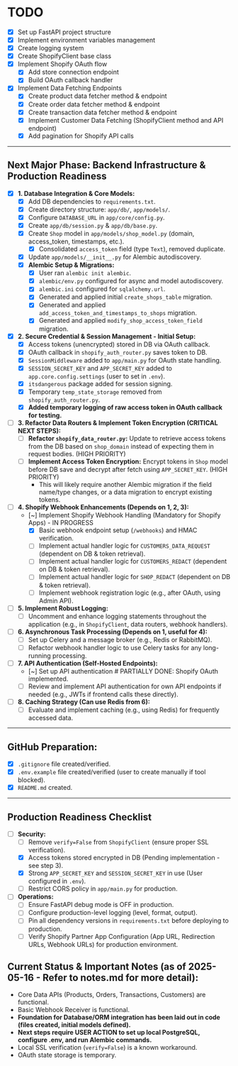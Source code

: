 # TODO

- [X] Set up FastAPI project structure
- [X] Implement environment variables management
- [X] Create logging system
- [X] Create ShopifyClient base class
- [X] Implement Shopify OAuth flow
    - [X] Add store connection endpoint
    - [X] Build OAuth callback handler
- [X] Implement Data Fetching Endpoints
    - [X] Create product data fetcher method & endpoint
    - [X] Create order data fetcher method & endpoint
    - [X] Create transaction data fetcher method & endpoint
    - [X] Implement Customer Data Fetching (ShopifyClient method and API endpoint)
    - [X] Add pagination for Shopify API calls

---
## Next Major Phase: Backend Infrastructure & Production Readiness

- [X] **1. Database Integration & Core Models:**
    - [X] Add DB dependencies to `requirements.txt`.
    - [X] Create directory structure: `app/db/`, `app/models/`.
    - [X] Configure `DATABASE_URL` in `app/core/config.py`.
    - [X] Create `app/db/session.py` & `app/db/base.py`.
    - [X] Create `Shop` model in `app/models/shop_model.py` (domain, access_token, timestamps, etc.).
        - [X] Consolidated `access_token` field (type `Text`), removed duplicate.
    - [X] Update `app/models/__init__.py` for Alembic autodiscovery.
    - [X] **Alembic Setup & Migrations:**
        - [X] User ran `alembic init alembic`.
        - [X] `alembic/env.py` configured for async and model autodiscovery.
        - [X] `alembic.ini` configured for `sqlalchemy.url`.
        - [X] Generated and applied initial `create_shops_table` migration.
        - [X] Generated and applied `add_access_token_and_timestamps_to_shops` migration.
        - [X] Generated and applied `modify_shop_access_token_field` migration.

- [X] **2. Secure Credential & Session Management - Initial Setup:**
    - [X] Access tokens (unencrypted) stored in DB via OAuth callback.
    - [X] OAuth callback in `shopify_auth_router.py` saves token to DB.
    - [X] `SessionMiddleware` added to `app/main.py` for OAuth state handling.
    - [X] `SESSION_SECRET_KEY` and `APP_SECRET_KEY` added to `app.core.config.settings` (user to set in `.env`).
    - [X] `itsdangerous` package added for session signing.
    - [X] Temporary `temp_state_storage` removed from `shopify_auth_router.py`.
    - [X] **Added temporary logging of raw access token in OAuth callback for testing.**

- [ ] **3. Refactor Data Routers & Implement Token Encryption (CRITICAL NEXT STEPS):**
    - [ ] **Refactor `shopify_data_router.py`:** Update to retrieve access tokens from the DB based on `shop_domain` instead of expecting them in request bodies. (HIGH PRIORITY)
    - [ ] **Implement Access Token Encryption:** Encrypt tokens in `Shop` model before DB save and decrypt after fetch using `APP_SECRET_KEY`. (HIGH PRIORITY)
        - This will likely require another Alembic migration if the field name/type changes, or a data migration to encrypt existing tokens.

- [ ] **4. Shopify Webhook Enhancements (Depends on 1, 2, 3):**
    - [~] Implement Shopify Webhook Handling (Mandatory for Shopify Apps) - IN PROGRESS
        - [X] Basic webhook endpoint setup (`/webhooks`) and HMAC verification.
        - [ ] Implement actual handler logic for `CUSTOMERS_DATA_REQUEST` (dependent on DB & token retrieval).
        - [ ] Implement actual handler logic for `CUSTOMERS_REDACT` (dependent on DB & token retrieval).
        - [ ] Implement actual handler logic for `SHOP_REDACT` (dependent on DB & token retrieval).
        - [ ] Implement webhook registration logic (e.g., after OAuth, using Admin API).

- [ ] **5. Implement Robust Logging:**
    - [ ] Uncomment and enhance logging statements throughout the application (e.g., in `ShopifyClient`, data routers, webhook handlers).

- [ ] **6. Asynchronous Task Processing (Depends on 1, useful for 4):**
    - [ ] Set up Celery and a message broker (e.g., Redis or RabbitMQ).
    - [ ] Refactor webhook handler logic to use Celery tasks for any long-running processing.

- [ ] **7. API Authentication (Self-Hosted Endpoints):**
    - [~] Set up API authentication # PARTIALLY DONE: Shopify OAuth implemented.
    - [ ] Review and implement API authentication for own API endpoints if needed (e.g., JWTs if frontend calls these directly).

- [ ] **8. Caching Strategy (Can use Redis from 6):**
    - [ ] Evaluate and implement caching (e.g., using Redis) for frequently accessed data.

---
## GitHub Preparation:
- [X] `.gitignore` file created/verified.
- [X] `.env.example` file created/verified (user to create manually if tool blocked).
- [X] `README.md` created.

---
## Production Readiness Checklist

- [ ] **Security:**
    - [ ] Remove `verify=False` from `ShopifyClient` (ensure proper SSL verification).
    - [X] Access tokens stored encrypted in DB (Pending implementation - see step 3).
    - [X] Strong `APP_SECRET_KEY` and `SESSION_SECRET_KEY` in use (User configured in `.env`).
    - [ ] Restrict CORS policy in `app/main.py` for production.
- [ ] **Operations:**
    - [ ] Ensure FastAPI debug mode is OFF in production.
    - [ ] Configure production-level logging (level, format, output).
    - [ ] Pin all dependency versions in `requirements.txt` before deploying to production.
    - [ ] Verify Shopify Partner App Configuration (App URL, Redirection URLs, Webhook URLs) for production environment.

## Current Status & Important Notes (as of 2025-05-16 - Refer to notes.md for more detail):

- Core Data APIs (Products, Orders, Transactions, Customers) are functional.
- Basic Webhook Receiver is functional.
- **Foundation for Database/ORM integration has been laid out in code (files created, initial models defined).**
- **Next steps require USER ACTION to set up local PostgreSQL, configure .env, and run Alembic commands.**
- Local SSL verification (`verify=False`) is a known workaround.
- OAuth state storage is temporary.